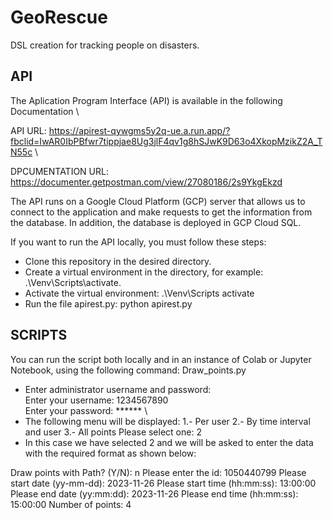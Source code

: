 # GeoRescue
DSL creation for tracking people on disasters.

## API
The Aplication Program Interface (API) is available in the following Documentation \

API URL: https://apirest-qywgms5y2q-ue.a.run.app/?fbclid=IwAR0IbPBfwr7tippjae8Ug3jlF4qv1g8hSJwK9D63o4XkopMzikZ2A_TN55c \

DPCUMENTATION URL: https://documenter.getpostman.com/view/27080186/2s9YkgEkzd 

The API runs on a Google Cloud Platform (GCP) server that allows us to connect to the application and make requests to get the information from the database. In addition, the database is deployed in GCP Cloud SQL.

If you want to run the API locally, you must follow these steps:
- Clone this repository in the desired directory.
- Create a virtual environment in the directory, for example:
.\Venv\Scripts\activate.
- Activate the virtual environment:
 .\Venv\Scripts activate
- Run the file apirest.py:
python apirest.py

## SCRIPTS

You can run the script both locally and in an instance of Colab or Jupyter Notebook, using the following command:
Draw_points.py
- Enter administrator username and password: \
Enter your username: 1234567890 \
Enter your password: ****** \
- The following menu will be displayed:
1.- Per user
2.- By time interval and user
3.- All points
Please select one: 2
- In this case we have selected 2 and we will be asked to enter the data with the required format as shown below:

Draw points with Path? (Y/N): n
Please enter the id: 1050440799
Please start date (yy-mm-dd): 2023-11-26
Please start time (hh:mm:ss): 13:00:00
Please end date (yy:mm:dd): 2023-11-26
Please end time (hh:mm:ss): 15:00:00
Number of points: 4

